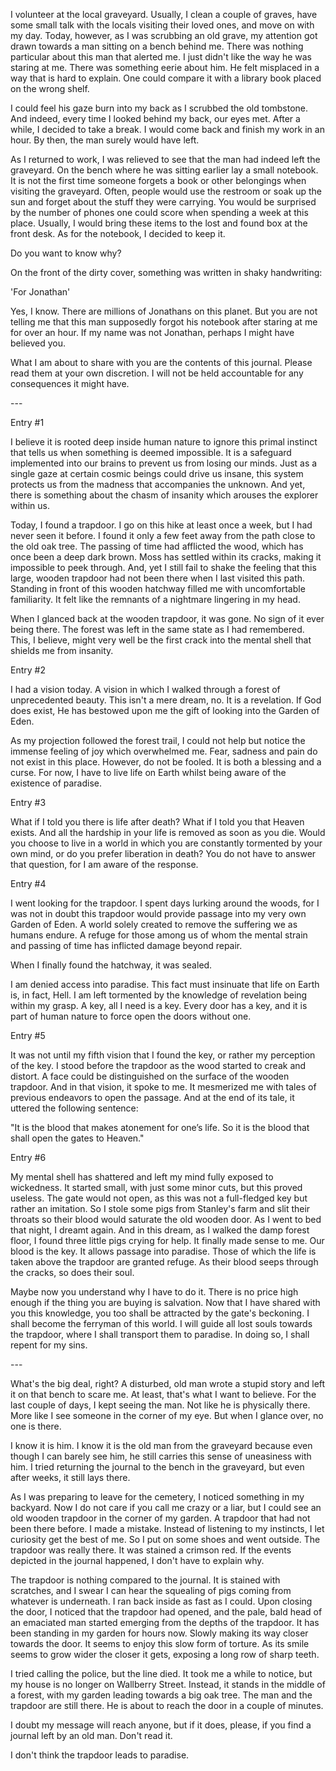 I volunteer at the local graveyard. Usually, I clean a couple of graves, have some small talk with the locals visiting their loved ones, and move on with my day. Today, however, as I was scrubbing an old grave, my attention got drawn towards a man sitting on a bench behind me. There was nothing particular about this man that alerted me. I just didn't like the way he was staring at me. There was something eerie about him. He felt misplaced in a way that is hard to explain. One could compare it with a library book placed on the wrong shelf.

I could feel his gaze burn into my back as I scrubbed the old tombstone. And indeed, every time I looked behind my back, our eyes met. After a while, I decided to take a break. I would come back and finish my work in an hour. By then, the man surely would have left.

As I returned to work, I was relieved to see that the man had indeed left the graveyard. On the bench where he was sitting earlier lay a small notebook. It is not the first time someone forgets a book or other belongings when visiting the graveyard. Often, people would use the restroom or soak up the sun and forget about the stuff they were carrying. You would be surprised by the number of phones one could score when spending a week at this place. Usually, I would bring these items to the lost and found box at the front desk. As for the notebook, I decided to keep it.

Do you want to know why? 

On the front of the dirty cover, something was written in shaky handwriting:

'For Jonathan'

Yes, I know. There are millions of Jonathans on this planet. But you are not telling me that this man supposedly forgot his notebook after staring at me for over an hour. If my name was not Jonathan, perhaps I might have believed you.

What I am about to share with you are the contents of this journal. Please read them at your own discretion. I will not be held accountable for any consequences it might have.

\---

Entry #1

I believe it is rooted deep inside human nature to ignore this primal instinct that tells us when something is deemed impossible. It is a safeguard implemented into our brains to prevent us from losing our minds. Just as a single gaze at certain cosmic beings could drive us insane, this system protects us from the madness that accompanies the unknown. And yet, there is something about the chasm of insanity which arouses the explorer within us.

Today, I found a trapdoor. I go on this hike at least once a week, but I had never seen it before. I found it only a few feet away from the path close to the old oak tree. The passing of time had afflicted the wood, which has once been a deep dark brown. Moss has settled within its cracks, making it impossible to peek through. And, yet I still fail to shake the feeling that this large, wooden trapdoor had not been there when I last visited this path. Standing in front of this wooden hatchway filled me with uncomfortable familiarity. It felt like the remnants of a nightmare lingering in my head.

When I glanced back at the wooden trapdoor, it was gone. No sign of it ever being there. The forest was left in the same state as I had remembered. This, I believe, might very well be the first crack into the mental shell that shields me from insanity.

Entry #2

I had a vision today. A vision in which I walked through a forest of unprecedented beauty. This isn't a mere dream, no. It is a revelation. If God does exist, He has bestowed upon me the gift of looking into the Garden of Eden. 

As my projection followed the forest trail, I could not help but notice the immense feeling of joy which overwhelmed me. Fear, sadness and pain do not exist in this place. However, do not be fooled. It is both a blessing and a curse. For now, I have to live life on Earth whilst being aware of the existence of paradise.

Entry #3

What if I told you there is life after death? What if I told you that Heaven exists. And all the hardship in your life is removed as soon as you die. Would you choose to live in a world in which you are constantly tormented by your own mind, or do you prefer liberation in death? You do not have to answer that question, for I am aware of the response.

Entry #4

I went looking for the trapdoor. I spent days lurking around the woods, for I was not in doubt this trapdoor would provide passage into my very own Garden of Eden. A world solely created to remove the suffering we as humans endure. A refuge for those among us of whom the mental strain and passing of time has inflicted damage beyond repair. 

When I finally found the hatchway, it was sealed.

I am denied access into paradise. This fact must insinuate that life on Earth is, in fact, Hell. I am left tormented by the knowledge of revelation being within my grasp. A key, all I need is a key. Every door has a key, and it is part of human nature to force open the doors without one.

Entry #5

It was not until my fifth vision that I found the key, or rather my perception of the key. I stood before the trapdoor as the wood started to creak and distort. A face could be distinguished on the surface of the wooden trapdoor. And in that vision, it spoke to me. It mesmerized me with tales of previous endeavors to open the passage. And at the end of its tale, it uttered the following sentence:

"It is the blood that makes atonement for one’s life. So it is the blood that shall open the gates to Heaven."

Entry #6

My mental shell has shattered and left my mind fully exposed to wickedness. It started small, with just some minor cuts, but this proved useless. The gate would not open, as this was not a full-fledged key but rather an imitation. So I stole some pigs from Stanley's farm and slit their throats so their blood would saturate the old wooden door. As I went to bed that night, I dreamt again. And in this dream, as I walked the damp forest floor, I found three little pigs crying for help. It finally made sense to me. Our blood is the key. It allows passage into paradise. Those of which the life is taken above the trapdoor are granted refuge. As their blood seeps through the cracks, so does their soul.

Maybe now you understand why I have to do it. There is no price high enough if the thing you are buying is salvation. Now that I have shared with you this knowledge, you too shall be attracted by the gate's beckoning. I shall become the ferryman of this world. I will guide all lost souls towards the trapdoor, where I shall transport them to paradise. In doing so, I shall repent for my sins. 

\---

What's the big deal, right? A disturbed, old man wrote a stupid story and left it on that bench to scare me. At least, that's what I want to believe. For the last couple of days, I kept seeing the man. Not like he is physically there. More like I see someone in the corner of my eye. But when I glance over, no one is there.

I know it is him. I know it is the old man from the graveyard because even though I can barely see him, he still carries this sense of uneasiness with him. I tried returning the journal to the bench in the graveyard, but even after weeks, it still lays there.

As I was preparing to leave for the cemetery, I noticed something in my backyard. Now I do not care if you call me crazy or a liar, but I could see an old wooden trapdoor in the corner of my garden. A trapdoor that had not been there before. I made a mistake. Instead of listening to my instincts, I let curiosity get the best of me. So I put on some shoes and went outside. The trapdoor was really there. It was stained a crimson red. If the events depicted in the journal happened, I don't have to explain why.

The trapdoor is nothing compared to the journal. It is stained with scratches, and I swear I can hear the squealing of pigs coming from whatever is underneath. I ran back inside as fast as I could. Upon closing the door, I noticed that the trapdoor had opened, and the pale, bald head of an emaciated man started emerging from the depths of the trapdoor. It has been standing in my garden for hours now. Slowly making its way closer towards the door. It seems to enjoy this slow form of torture. As its smile seems to grow wider the closer it gets, exposing a long row of sharp teeth. 

I tried calling the police, but the line died. It took me a while to notice, but my house is no longer on Wallberry Street. Instead, it stands in the middle of a forest, with my garden leading towards a big oak tree. The man and the trapdoor are still there. He is about to reach the door in a couple of minutes. 

I doubt my message will reach anyone, but if it does, please, if you find a journal left by an old man. Don't read it.

I don't think the trapdoor leads to paradise.